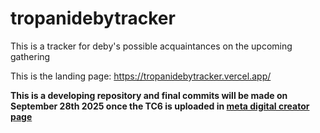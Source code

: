 # tropanidebytracker
This is a tracker for deby's possible acquaintances on the upcoming gathering

This is the landing page: https://tropanidebytracker.vercel.app/

**This is a developing repository and final commits will be made on September 28th 2025 once the TC6 is uploaded in [meta digital creator page](https://facebook.com)**
